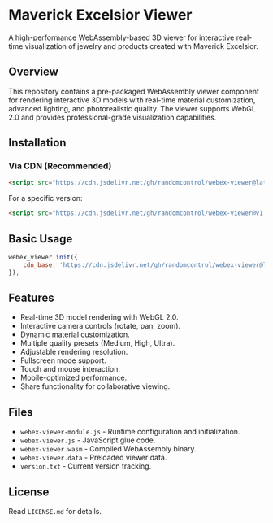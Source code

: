 # Maverick Excelsior Viewer

A high-performance WebAssembly-based 3D viewer for interactive real-time visualization of jewelry and products created with Maverick Excelsior.

## Overview

This repository contains a pre-packaged WebAssembly viewer component for rendering interactive 3D models with real-time material customization, advanced lighting, and photorealistic quality. The viewer supports WebGL 2.0 and provides professional-grade visualization capabilities.

## Installation

### Via CDN (Recommended)

```html
<script src="https://cdn.jsdelivr.net/gh/randomcontrol/webex-viewer@latest/webex-viewer-module.js"></script>
```

For a specific version:
```html
<script src="https://cdn.jsdelivr.net/gh/randomcontrol/webex-viewer@v1.0.1/webex-viewer-module.js"></script>
```

## Basic Usage

```javascript
webex_viewer.init({
    cdn_base: 'https://cdn.jsdelivr.net/gh/randomcontrol/webex-viewer@latest'
});
```

## Features

- Real-time 3D model rendering with WebGL 2.0.
- Interactive camera controls (rotate, pan, zoom).
- Dynamic material customization.
- Multiple quality presets (Medium, High, Ultra).
- Adjustable rendering resolution.
- Fullscreen mode support.
- Touch and mouse interaction.
- Mobile-optimized performance.
- Share functionality for collaborative viewing.

## Files

- `webex-viewer-module.js` - Runtime configuration and initialization.
- `webex-viewer.js` - JavaScript glue code.
- `webex-viewer.wasm` - Compiled WebAssembly binary.
- `webex-viewer.data` - Preloaded viewer data.
- `version.txt` - Current version tracking.

## License

Read `LICENSE.md` for details.
